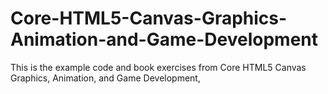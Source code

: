 # Core-HTML5-Canvas-Graphics-Animation-and-Game-Development
This is the example code and book exercises from Core HTML5 Canvas Graphics, Animation, and Game Development,
